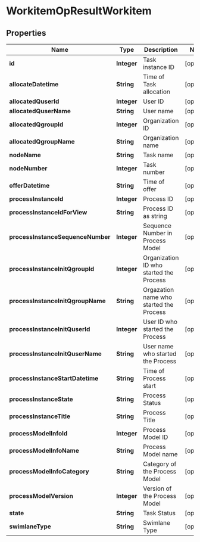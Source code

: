 
# WorkitemOpResultWorkitem

## Properties
Name | Type | Description | Notes
------------ | ------------- | ------------- | -------------
**id** | **Integer** | Task instance ID |  [optional]
**allocateDatetime** | **String** | Time of Task allocation |  [optional]
**allocatedQuserId** | **Integer** | User ID |  [optional]
**allocatedQuserName** | **String** | User name |  [optional]
**allocatedQgroupId** | **Integer** | Organization ID |  [optional]
**allocatedQgroupName** | **String** | Organization name |  [optional]
**nodeName** | **String** | Task name |  [optional]
**nodeNumber** | **Integer** | Task number |  [optional]
**offerDatetime** | **String** | Time of offer |  [optional]
**processInstanceId** | **Integer** | Process ID |  [optional]
**processInstanceIdForView** | **String** | Process ID as string |  [optional]
**processInstanceSequenceNumber** | **Integer** | Sequence Number in Process Model |  [optional]
**processInstanceInitQgroupId** | **Integer** | Organization ID who started the Process |  [optional]
**processInstanceInitQgroupName** | **String** | Orgazation name who started the Process |  [optional]
**processInstanceInitQuserId** | **Integer** | User ID who started the Process |  [optional]
**processInstanceInitQuserName** | **String** | User name who started the Process |  [optional]
**processInstanceStartDatetime** | **String** | Time of Process start |  [optional]
**processInstanceState** | **String** | Process Status |  [optional]
**processInstanceTitle** | **String** | Process Title |  [optional]
**processModelInfoId** | **Integer** | Process Model ID |  [optional]
**processModelInfoName** | **String** | Process Model name |  [optional]
**processModelInfoCategory** | **String** | Category of the Process Model |  [optional]
**processModelVersion** | **Integer** | Version of the Process Model |  [optional]
**state** | **String** | Task Status |  [optional]
**swimlaneType** | **String** | Swimlane Type |  [optional]



